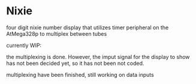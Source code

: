 # Nixie
four digit nixie number display that utilizes timer peripheral on the AtMega328p to multiplex between tubes

currently WIP:

  the multiplexing is done. However, the imput signal for the display to show has not been decided yet, so it has not been not coded.

multiplexing have been finished, still working on data inputs
